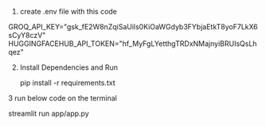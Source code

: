 1. create .env file with this code 

GROQ_API_KEY="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"
HUGGINGFACEHUB_API_TOKEN="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"

2. Install Dependencies and Run

   pip install -r requirements.txt

3 run below code on the terminal

  streamlit run app/app.py
